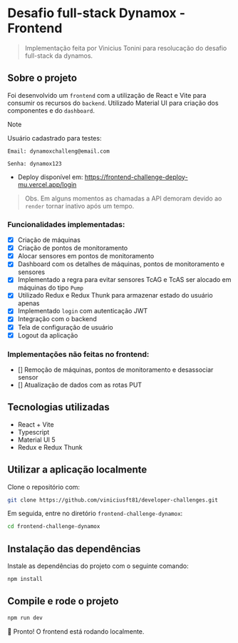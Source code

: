 # Desafio full-stack Dynamox - Frontend
> Implementação feita por Vinicius Tonini para resolucação do desafio full-stack da dynamos.

## Sobre o projeto
Foi desenvolvido um `frontend` com a utilização de React e Vite para consumir os recursos do `backend`. Utilizado Material UI para criação dos componentes e do `dashboard`. 

> [!NOTE]
> Usuário cadastrado para testes:
> 
> `Email: dynamoxchalleng@email.com`
>
> `Senha: dynamox123`

- Deploy disponível em: https://frontend-challenge-deploy-mu.vercel.app/login

> Obs. Em alguns momentos as chamadas a API demoram devido ao `render` tornar inativo após um tempo.

### Funcionalidades implementadas:
- [X] Criação de máquinas
- [X] Criação de pontos de monitoramento
- [X] Alocar sensores em pontos de monitoramento
- [X] Dashboard com os detalhes de máquinas, pontos de monitoramento e sensores
- [X] Implementado a regra para evitar sensores TcAG e TcAS ser alocado em máquinas do tipo `Pump` 
- [X] Utilizado Redux e Redux Thunk para armazenar estado do usuário apenas
- [X] Implementado `login` com autenticação JWT
- [X] Integração com o backend
- [X] Tela de configuração de usuário
- [X] Logout da aplicação

### Implementações não feitas no frontend:
- [] Remoção de máquinas, pontos de monitoramento e desassociar sensor
- [] Atualização de dados com as rotas PUT

## Tecnologias utilizadas
- React + Vite
- Typescript
- Material UI 5
- Redux e Redux Thunk

## Utilizar a aplicação localmente

Clone o repositório com:
```bash
git clone https://github.com/viniciusft81/developer-challenges.git
```
Em seguida, entre no diretório `frontend-challenge-dynamox`:
```bash
cd frontend-challenge-dynamox
```
## Instalação das dependências
Instale as dependências do projeto com o seguinte comando:

```bash
npm install
```

## Compile e rode o projeto

```bash
npm run dev
```
:clap: Pronto! O frontend está rodando localmente.
